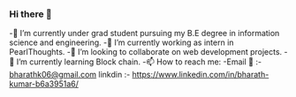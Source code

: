 ### Hi there 👋

<!--
**Bharath-k06/Bharath-k06** is a ✨ _special_ ✨ repository because its `README.md` (this file) appears on your GitHub profile.

Here are some ideas to get you started:

- 🔭 I’m currently working on ...
- 🌱 I’m currently learning ...
- 👯 I’m looking to collaborate on ...
- 🤔 I’m looking for help with ...
- 💬 Ask me about ...
- 📫 How to reach me: ...
- 😄 Pronouns: ...
- ⚡ Fun fact: ...
-->
-🔭 I’m currently under grad student pursuing my B.E degree in information science and engineering.
-🔭 I’m currently working as intern in PearlThoughts.
 -👯 I’m looking to collaborate on  web development projects.
-🌱 I’m currently learning Block chain.
-📫 How to reach me: 
    -Email 📧 :- bharathk06@gmail.com    linkdin :- https://www.linkedin.com/in/bharath-kumar-b6a3951a6/  
